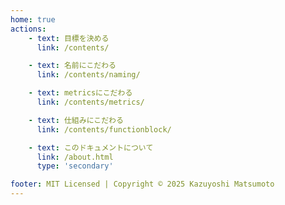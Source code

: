 ```yaml
---
home: true
actions:
    - text: 目標を決める
      link: /contents/

    - text: 名前にこだわる
      link: /contents/naming/

    - text: metricsにこだわる
      link: /contents/metrics/

    - text: 仕組みにこだわる
      link: /contents/functionblock/

    - text: このドキュメントについて
      link: /about.html
      type: 'secondary'

footer: MIT Licensed | Copyright © 2025 Kazuyoshi Matsumoto
---
```

